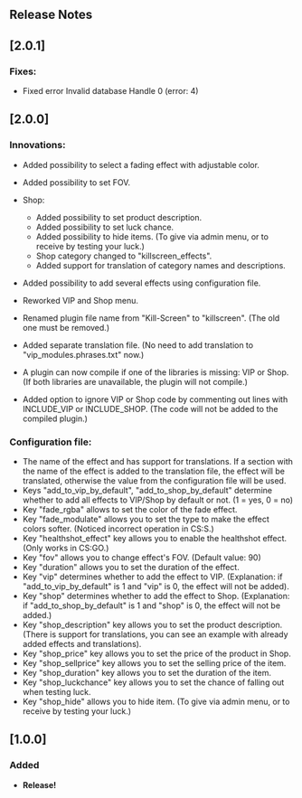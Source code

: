 ## Release Notes

## [2.0.1]

### Fixes:
- Fixed error Invalid database Handle 0 (error: 4)

## [2.0.0]

### Innovations:
- Added possibility to select a fading effect with adjustable color.
- Added possibility to set FOV.
- Shop:
    - Added possibility to set product description.
    - Added possibility to set luck chance.
    - Added possibility to hide items. (To give via admin menu, or to receive by testing your luck.)
    - Shop category changed to "killscreen_effects".
    - Added support for translation of category names and descriptions.

- Added possibility to add several effects using configuration file.
- Reworked VIP and Shop menu.
- Renamed plugin file name from "Kill-Screen" to "killscreen". (The old one must be removed.)
- Added separate translation file. (No need to add translation to "vip_modules.phrases.txt" now.)
- A plugin can now compile if one of the libraries is missing: VIP or Shop. (If both libraries are unavailable, the plugin will not compile.)
- Added option to ignore VIP or Shop code by commenting out lines with INCLUDE_VIP or INCLUDE_SHOP. (The code will not be added to the compiled plugin.)

### Configuration file:
- The name of the effect and has support for translations. If a section with the name of the effect is added to the translation file, the effect will be translated, otherwise the value from the configuration file will be used.
- Keys "add_to_vip_by_default", "add_to_shop_by_default" determine whether to add all effects to VIP/Shop by default or not. (1 = yes, 0 = no)
- Key "fade_rgba" allows to set the color of the fade effect.
- Key "fade_modulate" allows you to set the type to make the effect colors softer. (Noticed incorrect operation in CS:S.)
- Key "healthshot_effect" key allows you to enable the healthshot effect. (Only works in CS:GO.)
- Key "fov" allows you to change effect's FOV. (Default value: 90)
- Key "duration" allows you to set the duration of the effect.
- Key "vip" determines whether to add the effect to VIP. (Explanation: if "add_to_vip_by_default" is 1 and "vip" is 0, the effect will not be added).
- Key "shop" determines whether to add the effect to Shop. (Explanation: if "add_to_shop_by_default" is 1 and "shop" is 0, the effect will not be added.)
- Key "shop_description" key allows you to set the product description. (There is support for translations, you can see an example with already added effects and translations).
- Key "shop_price" key allows you to set the price of the product in Shop.
- Key "shop_sellprice" key allows you to set the selling price of the item.
- Key "shop_duration" key allows you to set the duration of the item.
- Key "shop_luckchance" key allows you to set the chance of falling out when testing luck.
- Key "shop_hide" allows you to hide item. (To give via admin menu, or to receive by testing your luck.)

## [1.0.0]

### Added
- **Release!**
